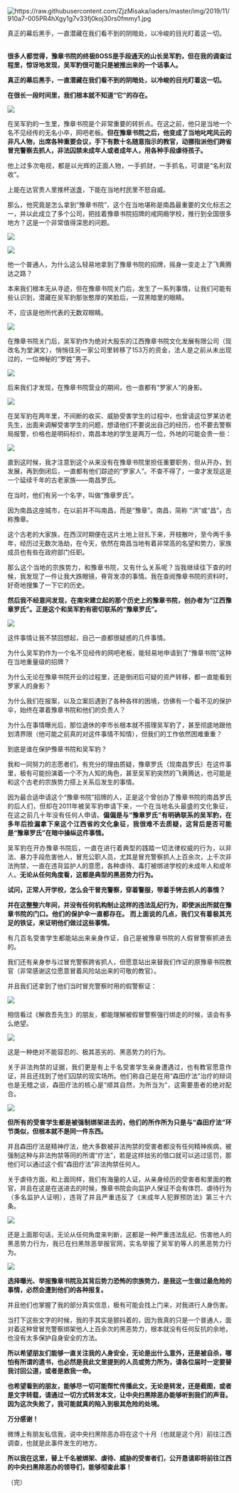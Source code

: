 <p><img src="https://raw.githubusercontent.com/ZjzMisaka/iaders/master/img/2019/11/910a7-005PR4hXgy1g7v33fj0koj30rs0fmmy1.jpg" alt="https://raw.githubusercontent.com/ZjzMisaka/iaders/master/img/2019/11/910a7-005PR4hXgy1g7v33fj0koj30rs0fmmy1.jpg"></p>
<p>真正的幕后黑手，一直潜藏在我们看不到的阴暗处，以冷峻的目光盯着这一切。</p>
<p><span id="more-8566"></span></p>
<p align="justify">​​<br />
<b>很多人都觉得，豫章书院的终极BOSS是手段通天的山长吴军豹，但在我的调查过程里，惊讶地发现，吴军豹很可能只是被推出来的一个话事人。</b></p>
<p align="justify">
<b>真正的幕后黑手，一直潜藏在我们看不到的阴暗处，以冷峻的目光盯着这一切。</p>
<p></b></p>
<p align="justify"><b>在很长一段时间里，我们根本就不知道“它”的存在。</b></p>
<p class="picbox"><img src="https://raw.githubusercontent.com/ZjzMisaka/iaders/master/img/2019/11/20191103112627-5c7b7.jpeg"></p>
<p align="justify">
在吴军豹的一生里，豫章书院是个非常重要的转折点。在这之前，他只是当地一个名不见经传的无名小卒，网吧老板。<b>但在豫章书院之后，他变成了当地叱咤风云的非凡人物，出席各种重要会议，手下有数十名随意指示的教官，动挪指派他们跨省冒充警察去抓人，非法囚禁未成年人或者成年人，用各种手段虐待孩子。</b></p>
<p align="justify">
他上过多次电视，都是以光辉的正面人物，一手抓财，一手抓名，可谓是“名利双收”。</p>
<p align="justify">上能在达官贵人里推杯送盏，下能在当地村民里不怒自威。</p>
<p align="justify">那么，他究竟是怎么拿到“豫章书院”，这个在当地堪称是南昌最重要的文化标志之一，并以此成立了多个公司，把挂着豫章书院招牌的戒网瘾学校，推行到全国很多地方？这是一个非常值得深思的问题。</p>
<p class="picbox"><img src="https://raw.githubusercontent.com/ZjzMisaka/iaders/master/img/2019/11/20191103112629-3b669.jpeg"></p>
<p class="picbox"><img src="https://raw.githubusercontent.com/ZjzMisaka/iaders/master/img/2019/11/20191103112630-b71e1.jpeg"></p>
<p align="justify">
他一个普通人，为什么这么轻易地拿到了豫章书院的招牌，摇身一变走上了飞黄腾达之路？</p>
<p align="justify">
本来我们根本无从寻迹，但在豫章书院关门后，发生了一系列事情，让我们可能有些认识到，潜藏在吴军豹那张憨厚的笑脸后，一双黑暗里的眼睛。</p>
<p align="justify">不，应该是他所代表的无数双眼睛。</p>
<p class="picbox"><img src="https://raw.githubusercontent.com/ZjzMisaka/iaders/master/img/2019/11/20191103112631-85158.jpeg"></p>
<p align="justify">
<p align="justify">在豫章书院关门后，吴军豹作为绝对大股东的江西豫章书院文化发展有限公司（现改名为堂渊文），悄悄往另一家公司里转移了153万的资金，法人是之前从未出现过的，一位神秘的“罗姓”男子。</p>
<p class="picbox"><img src="https://raw.githubusercontent.com/ZjzMisaka/iaders/master/img/2019/11/20191103112632-ace71.jpeg"></p>
<p align="justify">
<p align="justify">后来我们才发现，在豫章书院营业的期间，也一直都有“罗家人”的身影。</p>
<p class="picbox"><img src="https://raw.githubusercontent.com/ZjzMisaka/iaders/master/img/2019/11/20191103112633-c744d.jpeg"></p>
<p align="justify">
<p align="justify">在吴军豹在两年里，不间断的收买、威胁受害学生的过程中，也曾请这位罗某访老先生，出面来调解受害学生的问题，想请他们不要说出自己的经历，也不要去警察局报警，价格也是明码标价，南昌本地的学生是两万一位，外地的可能会贵一些：</p>
<p class="picbox"><img src="https://raw.githubusercontent.com/ZjzMisaka/iaders/master/img/2019/11/20191103112634-af30d.jpeg"></p>
<p align="justify">
直到这时候，我才注意到这个从来没有在豫章书院里担任重要职务，但从开办，到发展，再到倒闭后，一直都有他们踪迹的“罗家人”。不查不得了，一查才发现这是一个延续千年的古老家族——南昌罗氏。</p>
<p align="justify">在当时，他们有另一个名字，叫做“豫章罗氏”。</p>
<p align="justify">因为南昌这座城市，在以前并不叫南昌，而是“豫章”。南昌，简称 “洪”或“昌”，古称豫章。</p>
<p align="justify">这个古老的大家族，在西汉时期便在这片土地上驻扎下来，开枝散叶，至今两千多年，经历过无数次浩劫，在今天，依然在南昌当地有着非常高的名望和势力，家族成员也有些在政府部门任职。</p>
<p align="justify">那么这个当地的宗族势力，和豫章书院，又有什么关系呢？当我继续往下查的时候，我发现了一件让我大跌眼镜，脊背发凉的事情。我在查阅豫章书院的资料时，好奇地搜集了一下它的历史。</p>
<p align="justify"><b>然后我不经意间发现，在南宋建立起的那个历史上的豫章书院，创办者为“江西豫章罗氏”。正是这个和吴军豹有密切联系的“豫章罗氏”。</b></p>
<p class="picbox"><img src="https://raw.githubusercontent.com/ZjzMisaka/iaders/master/img/2019/11/20191103112635-4f3ca.jpeg"></p>
<p align="justify">
这件事情让我不禁回想起，自己一直都很疑惑的几件事情。</p>
<p align="justify">
为什么吴军豹作为一个名不见经传的网吧老板，能轻易地申请到了“豫章书院”这种在当地重量级的招牌？</p>
<p align="justify">
为什么无论在豫章书院开业的过程里，还是倒闭后可疑的资产转移，都一直能看到罗家人的身影？</p>
<p align="justify">
为什么我们在报案，以及立案后遇到了各种各样的困境，仿佛有一个看不见的保护伞，始终在罩着豫章书院和他们的负责人？</p>
<p align="justify">
为什么在事情曝光后，那位退休的李市长根本就不搭理吴军豹了，甚至彻底地跟他划清界限（他可能之前真的对这件事情不知情），但我们的工作依然困难重重？</p>
<p align="justify">
到底是谁在保护豫章书院和吴军豹？</p>
<p align="justify">
我和一同努力的志愿者们，有充分的理由质疑，豫章罗氏（现南昌罗氏）在这件事里，极有可能扮演着一个不为人知的角色，甚至吴军豹突然的飞黄腾达，也可能是和这个古老的宗族势力搭上关系后发生的事情。</p>
<p align="justify">
因为最合适申请这个“豫章书院”招牌的人，正是这个曾创办了豫章书院的南昌罗氏的后人们，但却在2011年被吴军豹申请下来，一个在当地名头最盛的文化象征，在这之前几十年没有任何人申请。<b>偏偏是与“豫章罗氏”有明确联系的吴军豹，在多年后捡漏拿下来这个江西省的文化象征，我很难不去质疑，这背后是否可能是“豫章罗氏”在暗中操纵这件事情。</b></p>
<p align="justify">
吴军豹在开办豫章书院后，一直在进行着典型的践踏一切法律权威的行为，以非法、暴力手段危害他人，冒充公职人员，尤其是冒充警察抓人上百余次，上千次非法拘禁，一直在违背监护人的意愿，各种虐待、毒打被绑进学校的未成年人和成年人。<b>无论从任何角度看，这都是典型的黑恶势力行为。</b></p>
<p align="justify">
<b>试问，正常人开学校，怎么会干冒充警察，穿着警服，带着手铐去抓人的事情？</p>
<p></b></p>
<p align="justify"><b>并在这整整六年间，并没有任何机构制止这样的违法乱纪行为，即使派出所就在豫章书院的门口。他们的保护伞一直都存在。 而上面说的几点，我们又有着极其充足的铁证，来证明他们做过这些事情。</b></p>
<p align="justify">有几百名受害学生都能站出来亲身作证，自己是被豫章书院的人假冒警察抓进去的。</p>
<p align="justify">
我们还有亲身参与过冒充警察跨省抓人，但愿意站出来替我们作证的原豫章书院教官（非常感谢这位愿意冒着风险站出来的可敬的教官）。</p>
<p align="justify">
并且我们还拿到了他们当时冒充警察时用的假警察证：</p>
<p class="picbox"><img src="https://raw.githubusercontent.com/ZjzMisaka/iaders/master/img/2019/11/20191103112637-ecf58.jpeg"></p>
<p align="justify">
<p align="justify">相信看过《解救吾先生》的朋友，都能理解被假冒警察强行绑走的时候，该会有多么绝望。</p>
<p class="picbox"><img src="https://raw.githubusercontent.com/ZjzMisaka/iaders/master/img/2019/11/20191103112637-d4119.jpeg"></p>
<p align="justify">
这是一种绝对不能容忍的、极其恶劣的、黑恶势力的行为。</p>
<p align="justify">
关于非法拘禁的证据，我们更是有上千名受害学生亲身遭遇过，也有教官愿意作证，并且还找到了他们囚禁的现实场所。他们称自己是在用“森田疗法”治疗的辩词也是无稽之谈，森田疗法的核心是“顺其自然，为所当为”，这需要患者的绝对配合。</p>
<p class="picbox"><img src="https://raw.githubusercontent.com/ZjzMisaka/iaders/master/img/2019/11/20191103112638-6c0cd.jpeg"></p>
<p align="justify">
<b>但所有的受害学生都是被强制绑架进去的，他们的所作所为只是与“森田疗法”环节类似，但根本就不是同一件东西。</b></p>
<p align="justify">
并且森田疗法是精神疗法，绝大多数被非法拘禁的受害者都没有任何精神疾病，被强制这种与非法拘禁等同的所谓“疗法”，若是这样拙劣的借口就可以逃过惩罚，那他们可以通过这个假“森田疗法”非法拘禁任何人。</p>
<p align="justify">
关于虐待方面，和上面同样，我们有海量的人证，从亲身经历的受害者和里面的教官，并且在这是在送进去的时候，豫章书院会向监护人保证不会有体罚、虐待行为（多名监护人证明），违背了并且严重违反了《未成年人犯罪预防法》第三十六条。</p>
<p class="picbox"><img src="https://raw.githubusercontent.com/ZjzMisaka/iaders/master/img/2019/11/20191103112639-c36eb.jpeg"></p>
<p align="justify">
还是上面那句话，无论从任何角度来判断，这都是一种严重违法乱纪、伤害他人的黑恶势力行为，我已在扫黑除恶举报官网，实名举报了吴军豹等人的黑恶势力行为。</p>
<p class="picbox"><img src="https://raw.githubusercontent.com/ZjzMisaka/iaders/master/img/2019/11/20191103112639-86955.jpeg"></p>
<p align="justify">
<b>选择曝光、举报豫章书院及其背后势力恐怖的宗族势力，是我这一生做过最危险的事情，必然会遭到他们的各种报复。</b></p>
<p align="justify">
并且他们也掌握了我的部分真实信息，极有可能会找上门来，对我进行人身伤害。</p>
<p align="justify">
当打下这些文字的时候，我的手其实是颤抖着的，因为我真的只是一个普通人，面对着这种曾冒充警察绑架他人上百余次的黑恶势力，根本就没有任何反抗的余地，也没有太多保护自身安全的方法。</p>
<p align="justify">
<b>所以希望朋友们能够一直关注我的人身安全，无论是出什么意外，还是被自杀，哪怕有所谓的遗书，也必然是我此文里提到的人员或势力所为，请各位届时一定要替我讨回公道，或者是救我一命。</b></p>
<p align="justify">
<b>也希望看到的朋友，能够尽一切可能帮忙传播此文，无论是转发，还是截图，或者是文字转载，请通过一切方式转发本文，让中央扫黑除恶办能够听到我们的声音。因为这次失败了，我可能就真的陷入到极其危险的处境。</b></p>
<p align="justify">
<b>万分感谢！</b></p>
<p align="justify">
微博上有朋友私信我，说中央扫黑除恶办将在这个十月（也就是这个月）前往江西调查，也就是此事件发生的地方。</p>
<p align="justify">
<b>所以我在这里，替上千名被绑架、虐待、威胁的受害者们，公开恳请即将前往江西的中央扫黑除恶办的领导们，能够彻查此事！</b></p>
<p align="justify">
（完）​​​​</p>